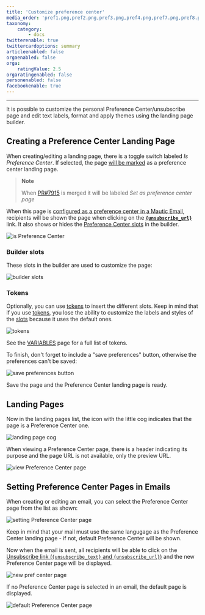 ```yaml
---
title: 'Customize preference center'
media_order: 'pref1.png,pref2.png,pref3.png,pref4.png,pref7.png,pref8.png,pref5.png,pref6.png'
taxonomy:
    category:
        - docs
twitterenable: true
twittercardoptions: summary
articleenabled: false
orgaenabled: false
orga:
    ratingValue: 2.5
orgaratingenabled: false
personenabled: false
facebookenable: true
---
```


---
It is possible to customize the personal Preference Center/unsubscribe page and edit text labels, format and apply themes using the landing page builder.

## Creating a Preference Center Landing Page

When creating/editing a landing page, there is a toggle switch labeled _Is Preference Center_.  If selected, the page [will be marked](#landing-pages) as a preference center landing page.

> **Note**
>
> When [PR#7915][pr7915] is merged it will be labeled _Set as preference center page_

When this page is [configured as a preference center in a Mautic Email](#setting-preference-center-pages-in-emails), recipients will be shown the page when clicking on the [**`{unsubscribe_url}`**](#tokens) link.  It also shows or hides the [Preference Center slots](#builder-slots) in the builder.

![is Preference Center](pref1.png)

### Builder slots

These slots in the builder are used to customize the page:

![builder slots](pref2.png)

### Tokens

Optionally, you can use [tokens][variables] to insert the different slots. Keep in mind that if you use [tokens][variables], you lose the ability to customize the labels and styles of the [slots](#builder-slots) because it uses the default ones.

![tokens](pref3.png?resize=650,450)

See the [VARIABLES][variables] page for a full list of tokens.

To finish, don't forget to include a "save preferences" button, otherwise the preferences can't be saved:

![save preferences button](pref4.png?resize=650,450)

Save the page and the Preference Center landing page is ready.

## Landing Pages

Now in the landing pages list, the icon with the little cog indicates that the page is a Preference Center one.

![landing page cog](pref7.png)

When viewing a Preference Center page, there is a header indicating its purpose and the page URL is not available, only the preview URL.

![view Preference Center page](pref8.png)

## Setting Preference Center Pages in Emails

When creating or editing an email, you can select the Preference Center page from the list as shown:

![setting Preference Center page](pref5.png)

Keep in mind that your mail must use the same langugage as the Preference Center landing page - if not, default Preference Center will be shown.

Now when the email is sent, all recipients will be able to click on the [Unsubscribe link (`{unsubscribe_text}` and `{unsubscribe_url}`)][variables] and the new Preference Center page will be displayed.

![new pref center page](pref6.png)

If no Preference Center page is selected in an email, the default page is displayed.

![default Preference Center page](unsubscribe.png)

[variables]: <./../setup/VARIABLES.html>

[pr7915]: <https://github.com/mautic/mautic/pull/7915>
